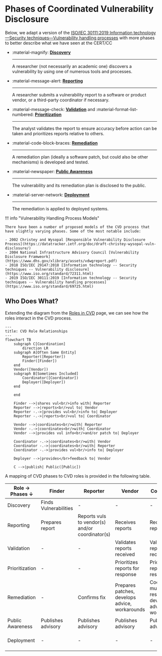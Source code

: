 # Phases of Coordinated Vulnerability Disclosure

Below, we adapt a version of the
[ISO/IEC 30111:2019 Information technology&mdash;Security techniques&mdash;Vulnerability handling processes](https://www.iso.org/standard/69725.html)
with more phases to better describe what we have seen at the CERT/CC

<div class="grid cards" markdown>

- :material-magnify: [**Discovery**](discovery.md)

    ---
    A researcher (not necessarily an academic one) discovers a vulnerability by using one of numerous tools and processes.

- :material-message-alert: [**Reporting**](reporting.md)

    ---
    A researcher submits a vulnerability report to a software or product vendor, or a third-party coordinator if necessary.

- :material-message-check: [**Validation**](validation.md) and :material-format-list-numbered: [**Prioritization**](prioritization.md)

    ---
    The analyst validates the report to ensure accuracy before action can be taken and prioritizes reports relative to others.

- :material-code-block-braces: [**Remediation**](remediation.md)

    ---
    A remediation plan (ideally a software patch, but could also be other mechanisms) is developed and tested.

- :material-newspaper: [**Public Awareness**](public_awareness.md)

    ---
    The vulnerability and its remediation plan is disclosed to the public.

- :material-server-network: [**Deployment**](deployment.md)

    ---
    The remediation is applied to deployed systems.

</div>

!!! info "Vulnerability Handling Process Models"

    There have been a number of proposed models of the CVD process that have slightly varying phases. Some of the most notable include:

    - 2002 Christey and Wysopal [Responsible Vulnerability Disclosure Process](https://datatracker.ietf.org/doc/draft-christey-wysopal-vuln-disclosure/)
    - 2004 National Infrastructure Advisory Council [Vulnerability Disclosure Framweork](https://www.dhs.gov/xlibrary/assets/vdwgreport.pdf)
    - 2018 ISO/IEC 29147:2018 [Information technology -- Security techniques -- Vulnerability disclosure](https://www.iso.org/standard/72311.html)
    - 2019 ISO/IEC 30111:2019 [Information technology -- Security techniques -- Vulnerability handling processes](https://www.iso.org/standard/69725.html)

## Who Does What?

Extending the diagram from the [Roles in CVD](../roles/index.md) page,
we can see how the roles interact in the CVD process.

```mermaid
---
title: CVD Role Relationships
---
flowchart TB
    subgraph C[Coordination]
        direction LR
    subgraph A[Often Same Entity]
        Reporter([Reporter])
        Finder([Finder])
    end
    Vendor([Vendor])
    subgraph B[Sometimes Included]
        Coordinator([Coordinator])
        Deployer([Deployer])
    end

    end
    
    Finder -->|shares vul<br/>info with| Reporter
    Reporter -->|reports<br/>vul to| Vendor
    Reporter -.->|provides vul<br/>info to| Deployer
    Reporter -.->|reports<br/>vul to| Coordinator

    Vendor -->|coordinates<br/>with| Reporter
    Vendor -.->|coordinates<br/>with| Coordinator
    Vendor -->|provides vul info<br/>and/or patch to| Deployer
    
    Coordinator -.->|coordinates<br/>with| Vendor
    Coordinator -.->|coordinates<br/>with| Reporter
    Coordinator -.->|provides vul<br/>info to| Deployer

    Deployer -->|provides</br>feedback to| Vendor

    C -->|publish| Public([Public])
```

A mapping of CVD phases to CVD roles is provided in the following table.

| Role &rarr;<br/>Phases &darr; | Finder                | Reporter                                        | Vendor                                         | Coordinator                                                   | Deployer                          |
|-------------------------------|-----------------------|-------------------------------------------------|------------------------------------------------|---------------------------------------------------------------|-----------------------------------|
| Discovery                     | Finds Vulnerabilities | -                                               | -                                              | -                                                             | -                                 |
| Reporting                     | Prepares report       | Reports vuls to vendor(s) and/or coordinator(s) | Receives reports                               | Receives reports                                              | -                                 |
| Validation                    | -                 | -                                               | Validates reports received                     | Validates reports received                                    | -                                 |
| Prioritization               | -                     | -                                               | Prioritizes reports for response               | Prioritizes reports for response                              | Prioritizes fixes for deployment |
| Remediation                   | -                     | Confirms fix                                    | Prepares patches, develops advice, workarounds | Coordinates multiparty response, develops advice, workarounds | -                                 |
| Public Awareness              | Publishes advisory      | Publishes advisory                                | Publishes advisory                               | Publishes advisory                                               | Receives advisory                   |
| Deployment                    | -                     | -                                               | -                                              | -                                                             | Deploys fix or mitigation         |

